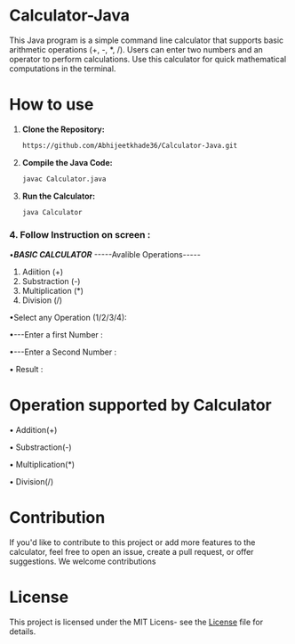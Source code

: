 # Calculator-Java

This Java program is a simple command line calculator that supports basic arithmetic operations (+, -, *, /). Users can enter two numbers and an operator to perform calculations. Use this calculator for quick mathematical computations in the terminal.


# How to use

1. **Clone the Repository:**

   ```bash
   https://github.com/Abhijeetkhade36/Calculator-Java.git
   ```

2. **Compile the Java Code:**

   ```bash
   javac Calculator.java
   ```

3. **Run the Calculator:**

   ```bash
   java Calculator
   ```

### 4. Follow Instruction on screen :

•*****BASIC CALCULATOR*****
-----Avalible Operations-----
1. Adiition (+)
2. Substraction (-)
3. Multiplication (*)
4. Division (/)
   
•Select any Operation (1/2/3/4):

•---Enter a first Number :

•---Enter a Second Number :

• Result :


# Operation supported by Calculator

• Addition(+)

• Substraction(-)

• Multiplication(*)

• Division(/)


# Contribution

 If you'd like to contribute to this project or add more features to the calculator, feel free to open an issue, create a pull request, or offer suggestions. We welcome contributions


# License

This project is licensed under the MIT Licens- see the [License](https://github.com/Abhijeetkhade36/Calculator-Java?tab=MIT-1-ov-file#MIT-1-ov-file) file for details.
    

